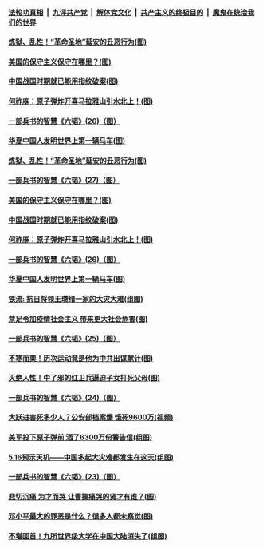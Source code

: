 

####  [法轮功真相](../../../../basic/blob/master/README.md?t=05201931) &nbsp;|&nbsp; [九评共产党](../../../../9ping.md/blob/master/README.md?t=05201931) &nbsp;|&nbsp; [解体党文化](../../../../jtdwh.md/blob/master/README.md?t=05201931)  &nbsp;|&nbsp; [共产主义的终极目的](../../../../gczydzjmd.md/blob/master/README.md?t=05201931) &nbsp;|&nbsp; [魔鬼在统治我们的世界](../../../../mgztzwmdsj.md/blob/master/README.md?t=05201931) 

#### [炼狱、乱性！“革命圣地”延安的丑恶行为(图)](../pages/p6/932506.md?t=05201931) 

#### [美国的保守主义保守在哪里？(图)](../pages/p6/933575.md?t=05201931) 

#### [中国战国时期就已能用指纹破案(图)](../pages/p6/933152.md?t=05201931) 

#### [何祚庥：原子弹炸开喜马拉雅山引水北上！(图)](../pages/p6/932509.md?t=05201931) 

#### [一部兵书的智慧《六韬》(26)（图）](../pages/p6/931048.md?t=05201931) 

#### [华夏中国人发明世界上第一辆马车(图)](../pages/p6/933466.md?t=05201931) 

#### [炼狱、乱性！“革命圣地”延安的丑恶行为(图)](../pages/p6/932506.md?t=05201931) 

#### [一部兵书的智慧《六韬》(27)（图）](../pages/p6/931049.md?t=05201931) 

#### [美国的保守主义保守在哪里？(图)](../pages/p6/933575.md?t=05201931) 

#### [中国战国时期就已能用指纹破案(图)](../pages/p6/933152.md?t=05201931) 

#### [何祚庥：原子弹炸开喜马拉雅山引水北上！(图)](../pages/p6/932509.md?t=05201931) 

#### [一部兵书的智慧《六韬》(26)（图）](../pages/p6/931048.md?t=05201931) 

#### [华夏中国人发明世界上第一辆马车(图)](../pages/p6/933466.md?t=05201931) 

#### [铁流: 抗日将领王瓒绪一家的大灾大难(组图)](../pages/p6/933251.md?t=05201931) 

#### [禁足令加疫情社会主义 带来更大社会危害(图)](../pages/p6/933613.md?t=05201931) 

#### [一部兵书的智慧《六韬》(25)（图）](../pages/p6/931047.md?t=05201931) 

#### [不寒而栗！历次运动竟是他为中共出谋献计(图)](../pages/p6/932497.md?t=05201931) 

#### [灭绝人性！中了邪的红卫兵逼迫子女打死父母(图)](../pages/p6/933151.md?t=05201931) 

#### [一部兵书的智慧《六韬》(24)（图）](../pages/p6/931045.md?t=05201931) 

#### [大跃进害死多少人？公安部档案爆 饿死9600万(视频)](../pages/p6/933441.md?t=05201931) 

#### [美军投下原子弹前 洒了6300万份警告信(组图)](../pages/p6/933194.md?t=05201931) 

#### [5.16预示天机——中国多起大灾难都发生在这天(组图)](../pages/p6/932096.md?t=05201931) 

#### [一部兵书的智慧《六韬》(23)（图）](../pages/p6/931042.md?t=05201931) 

#### [悲切沉痛 为才而哭 让曹操痛哭的贤才有谁？(图)](../pages/p6/932511.md?t=05201931) 

#### [邓小平最大的罪恶是什么？很多人都未察觉(图)](../pages/p6/933321.md?t=05201931) 

#### [不堪回首！九所世界级大学在中国大陆消失了(组图)](../pages/p6/933032.md?t=05201931) 

